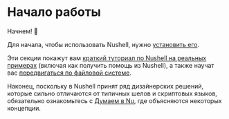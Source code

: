 # Начало работы

Начнем! :elephant:

Для начала, чтобы использовать Nushell, нужно [установить его](installation.md).

Эти секции покажут вам [краткий туториал по Nushell на реальных примерах](quick_tour.md) (включая как получить помощь из Nushell), а также научат вас [передвигаться по файловой системе](moving_around.md).

Наконец, поскольку в Nushell принят ряд дизайнерских решений, которые сильно отличаются от типичных шелов и скриптовых языков, обязательно ознакомьтесь с [Думаем в Nu](thinking_in_nushell.md), где объясняются некоторых концепции.
